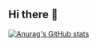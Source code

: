 ## Hi there 👋

[![Anurag's GitHub stats](https://github-readme-stats.vercel.app/api?username=nemole99)](https://github.com/anuraghazra/github-readme-stats)

<!--
**nemole99/nemole99** is a ✨ _special_ ✨ repository because its `README.md` (this file) appears on your GitHub profile.

Here are some ideas to get you started:

- 🔭 I’m currently working on ...
- 🌱 I’m currently learning ...
- 👯 I’m looking to collaborate on ...
- 🤔 I’m looking for help with ...
- 💬 Ask me about ...
- 📫 How to reach me: ...
- 😄 Pronouns: ...
- ⚡ Fun fact: ...
-->
